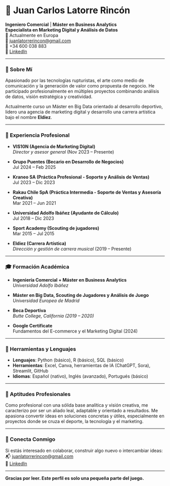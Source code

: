 # 👋 Juan Carlos Latorre Rincón

**Ingeniero Comercial** | **Máster en Business Analytics**  
**Especialista en Marketing Digital y Análisis de Datos**  
📍 Actualmente en Europa  
📧 [juanlatorrerincon@gmail.com](mailto:juanlatorrerincon@gmail.com)  
📱 +34 600 038 883  
🔗 [LinkedIn](https://www.linkedin.com/in/juancarloslr10/)

---

### 🌱 Sobre Mí

Apasionado por las tecnologías rupturistas, el arte como medio de comunicación y la generación de valor como propuesta de negocio. He participado profesionalmente en múltiples proyectos combinando análisis de datos, visión estratégica y creatividad. 

Actualmente curso un Máster en Big Data orientado al desarrollo deportivo, lidero una agencia de marketing digital y desarrollo una carrera artística bajo el nombre **Eldiez**.

---

### 💼 Experiencia Profesional

- **VIS10N (Agencia de Marketing Digital)**  
  *Director y asesor general* (Nov 2023 – Presente)

- **Grupo Puentes (Becario en Desarrollo de Negocios)**  
  Jul 2024 – Feb 2025

- **Kraneo SA (Práctica Profesional - Soporte y Análisis de Ventas)**  
  Jul 2023 – Dic 2023

- **Rakau Chile SpA (Práctica Intermedia - Soporte de Ventas y Asesoría Creativa)**  
  Mar 2021 – Jun 2021

- **Universidad Adolfo Ibáñez (Ayudante de Cálculo)**  
  Jul 2018 – Dic 2023

- **Sport Academy (Scouting de jugadores)**  
  Mar 2015 – Jul 2015

- **Eldiez (Carrera Artística)**  
  *Dirección y gestión de carrera musical* (2019 – Presente)

---

### 🎓 Formación Académica

- **Ingeniería Comercial + Máster en Business Analytics**  
  *Universidad Adolfo Ibáñez*

- **Máster en Big Data, Scouting de Jugadores y Análisis de Juego**  
  *Universidad Europea de Madrid*

- **Beca Deportiva**  
  *Butte College, California (2019 – 2020)*

- **Google Certificate**  
  Fundamentos del E-commerce y el Marketing Digital (2024)

---

### 🧰 Herramientas y Lenguajes

- **Lenguajes**: Python (básico), R (básico), SQL (básico)
- **Herramientas**: Excel, Canva, herramientas de IA (ChatGPT, Sora), Streamlit, GitHub
- **Idiomas**: Español (nativo), Inglés (avanzado), Portugués (básico)

---

### 🧠 Aptitudes Profesionales

Como profesional con una sólida base analítica y visión creativa, me caracterizo por ser un aliado leal, adaptable y orientado a resultados. Me apasiona convertir ideas en soluciones concretas y útiles, especialmente en proyectos donde se cruza el deporte, la tecnología y el marketing.

---

### 🤝 Conecta Conmigo

Si estás interesado en colaborar, construir algo nuevo o intercambiar ideas:
📬 [juanlatorrerincon@gmail.com](mailto:juanlatorrerincon@gmail.com)  
🔗 [LinkedIn](https://www.linkedin.com/in/juancarloslr10/)

---

**Gracias por leer. Este perfil es solo una pequeña parte del juego.**
